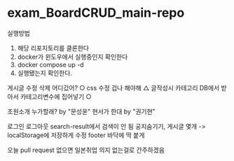 # exam_BoardCRUD_main-repo
실행방법
1. 해당 리포지토리를 클론한다
2. docker가 윈도우에서 실행중인지 확인한다
3. docker compose up -d
4. 실행됐는지 확인한다.

게시글 수정 삭제 어디갔어? ○
css 수정 겁나 해야해 △
글작성시 카테고리 DB에서 받아서 카테고리변수에 집어넣기 ○

조원소개 누가할래? by "문성윤"
현서가 한대 by "권기현"

로그인 로그아웃
search-result에서 검색이 안 됨
공지숨기기, 게시글 몇개 -> localStorage에 저장하게 수정
footer 바닥에 딱 붙게

오늘 pull request 없으면 일본취업 의지 없는걸로 간주하겠음